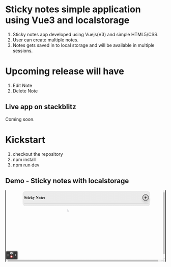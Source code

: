 # Sticky notes simple application using Vue3 and localstorage
1. Sticky notes app developed using Vuejs(V3) and simple HTML5/CSS.<br/> 
2. User can create multiple notes.<br/>
3. Notes gets saved in to local storage and will be available in multiple sessions.<br/>

# Upcoming release will have
1. Edit Note
2. Delete Note

## Live app on stackblitz<br/>
Coming soon.

# Kickstart
1. checkout the repository
2. npm install
3. npm run dev

## Demo - Sticky notes with localstorage
![Sticky notes Vue Js](./public/sticky-notes.gif)
